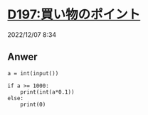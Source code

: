 # [D197:買い物のポイント](https://paiza.jp/career/challenges/501/retry)
2022/12/07 8:34
## Anwer
    a = int(input())

    if a >= 1000:
        print(int(a*0.1))
    else:
        print(0)
> 